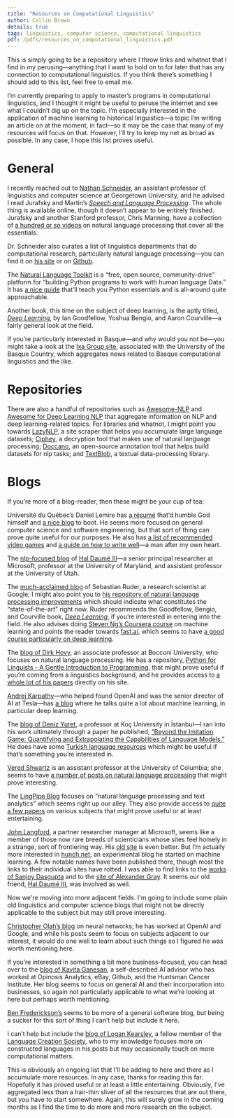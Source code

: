 ```yaml
---
title: "Resources on Computational Linguistics"
author: Collin Brown
details: true
tags: linguistics, computer science, computational linguistics
pdf: /pdfs/resources_on_computational_linguistics.pdf
---
```


This is simply going to be a repository where I throw links and whatnot that I find in my perusing—anything that I want to hold on to for later that has any connection to computational linguistics. If you think there’s something I should add to this list, feel free to email me.

I’m currently preparing to apply to master’s programs in computational linguistics, and I thought it might be useful to peruse the internet and see what I couldn’t dig up on the topic. I’m especially interested in the application of machine learning to historical linguistics—a topic I’m writing an article on at the moment, in fact—so it may be the case that many of my resources will focus on that. However, I’ll try to keep my net as broad as possible. In any case, I hope this list proves useful.

# General

I recently reached out to [Nathan Schneider](https://people.cs.georgetown.edu/nschneid/), an assistant professor of linguistics and computer science at Georgetown University, and he advised I read Jurafsky and Martin’s [*Speech and Language Processing*](http://web.stanford.edu/~jurafsky/slp3/). The whole thing is available online, though it doesn’t appear to be entirely finished. Jurafsky and another Stanford professor, Chris Manning, have a collection of [a hundred or so videos](https://www.youtube.com/playlist?list=PLoROMvodv4rOFZnDyrlW3-nI7tMLtmiJZ) on natural language processing that cover all the essentials.

Dr. Schneider also curates a list of linguistics departments that do computational research, particularly natural language processing—you can find it on [his site](https://nschneid.github.io/nlp-in-ling/) or on [Github](https://github.com/nschneid/nlp-in-ling/blob/main/index.md).

The [Natural Language Toolkit](https://www.nltk.org/) is a “free, open source, community-drive” platform for “building Python programs to work with human language Data.” It has [a nice guide](https://www.nltk.org/book/) that’ll teach you Python essentials and is all-around quite approachable.

Another book, this time on the subject of deep learning, is the aptly titled, [*Deep Learning*](https://www.deeplearningbook.org/), by Ian Goodfellow, Yoshua Bengio, and Aaron Courville—a fairly general look at the field.

If you’re particularly interested in Basque—and why would you not be—you might take a look at the [Ixa Group site](https://www.ehu.eus/ehusfera/ixa/), associated with the University of the Basque Country, which aggregates news related to Basque computational linguistics and the like.

# Repositories

There are also a handful of repositories such as [Awesome-NLP](https://github.com/keon/awesome-nlp) and [Awesome for Deep Learning NLP](https://github.com/brianspiering/awesome-dl4nlp) that aggregate information on NLP and deep learning-related topics. For libraries and whatnot, I might point you towards [LazyNLP](https://github.com/chiphuyen/lazynlp), a site scraper that helps you accumulate large language datasets; [Ciphey](https://github.com/Ciphey/Ciphey), a decryption tool that makes use of natural language processing; [Doccano](https://github.com/doccano/doccano), an open-source annotation tool that helps build datasets for nlp tasks; and [TextBlob](https://github.com/sloria/TextBlob), a textual data-processing library.

# Blogs

If you’re more of a blog-reader, then these might be your cup of tea:

Université du Québec’s Daniel Lemire has [a résumé](https://lemire.me/en/) that’d humble God himself and [a nice blog](https://lemire.me/blog/) to boot. He seems more focused on general computer science and software engineering, but that sort of thing can prove quite useful for our purposes. He also has [a list of recommended video games](https://lemire.me/blog/recommended-video-games/) and [a guide on how to write well](https://lemire.me/blog/rules-to-write-a-good-research-paper/)—a man after my own heart.

The [nlp-focused blog](https://nlpers.blogspot.com/) of [Hal Daumé III](http://users.umiacs.umd.edu/~hal/)—a senior principal researcher at Microsoft, professor at the University of Maryland, and assistant professor at the University of Utah.

The [much-acclaimed blog](https://ruder.io/) of Sebastian Ruder, a research scientist at Google; I might also point you to [his repository of natural language processing improvements](https://nlpprogress.com/) which should indicate what constitutes the “state-of-the-art” right now. Ruder recommends the Goodfellow, Bengio, and Courville book, [*Deep Learning*](https://www.deeplearningbook.org/), if you’re interested in entering into the field. He also advises doing [Steven Ng’s Coursera course](https://www.coursera.org/learn/machine-learning) on machine learning and points the reader towards [fast.ai](https://www.fast.ai/), which seems to have [a good course particularly on deep learning](https://course.fast.ai/).

The [blog of Dirk Hovy](http://www.dirkhovy.com/index.php), an associate professor at Bocconi University, who focuses on natural language processing. He has a repository, [Python for Linguists - A Gentle Introduction to Programming](https://github.com/dirkhovy/python_for_linguists), that might prove useful if you’re coming from a linguistics background, and he provides access to [a whole lot of his papers](http://www.dirkhovy.com/portfolio/papers/index.php) directly on his site.

[Andrej Karpathy](https://karpathy.ai/)—who helped found OpenAI and was the senior director of AI at Tesla—has [a blog](http://karpathy.github.io/) where he talks quite a lot about machine learning, in particular deep learning.

The [blog of Deniz Yuret](http://www.denizyuret.com), a professor at Koç University in İstanbul—I ran into his work ultimately through a paper he published, [“Beyond the Imitation Game: Quantifying and Extrapolating the Capabilities of Language Models.”](https://arxiv.org/pdf/2206.04615.pdf) He does have some [Turkish language resources](http://www.denizyuret.com/2006/11/turkish-resources.html) which might be useful if that’s something you’re interested in.

[Vered Shwartz](http://veredshwartz.blogspot.com/) is an assistant professor at the University of Columbia; she seems to have [a number of posts on natural language processing](http://veredshwartz.blogspot.com/search/label/natural%20language%20processing) that might prove interesting.

The [LingPipe Blog](https://lingpipe-blog.com/) focuses on “natural language processing and text analytics” which seems right up our alley. They also provide access to [quite a few papers](https://lingpipe-blog.com/lingpipe-white-papers/) on various subjects that might prove useful or at least entertaining.

[John Langford](https://hunch.net/~jl/), a partner researcher manager at Microsoft, seems like a member of those now rare breeds of scienticians whose sites feel homely in a strange, sort of frontiering way. His [old site](http://www.cs.cmu.edu/~jcl/index_old.html) is even better. But I’m actually more interested in [hunch.net](https://hunch.net/), an experimental blog he started on machine learning. A few notable names have been published there, though most the links to their individual sites have rotted. I was able to find links to the [works of Sanjoy Dasgupta](https://cseweb.ucsd.edu/~dasgupta/research.html) and to the [site of Alexander Gray](http://www.cs.cmu.edu/~agray/). It seems our old friend, [Hal Daumé III](http://users.umiacs.umd.edu/~hal/), was involved as well.

Now we're moving into more adjacent fields. I'm going to include some plain old linguistics and computer science blogs that might not be directly applicable to the subject but may still prove interesting.

[Christopher Olah’s blog](http://colah.github.io/) on neural networks; he has worked at OpenAI and Google, and while his posts seem to focus on subjects adjacent to our interest, it would do one well to learn about such things so I figured he was worth mentioning here.

If you’re interested in something a bit more business-focused, you can head over to the [blog of Kavita Ganesan](https://kavita-ganesan.com/kavitas-tutorials/), a self-described AI advisor who has worked at Opinosis Analytics, eBay, Github, and the Huntsman Cancer Institute. Her blog seems to focus on general AI and their incorporation into businesses, so again not particularly applicable to what we’re looking at here but perhaps worth mentioning.

[Ben Frederickson’s](http://www.benfrederickson.com/blog/) seems to be more of a general software blog, but being a sucker for this sort of thing I can’t help but include it here.

I can’t help but include the [blog of Logan Kearsley](https://gliese1337.blogspot.com/), a fellow member of the [Language Creation Society](https://conlang.org/), who to my knowledge focuses more on constructed languages in his posts but may occasionally touch on more computational matters.

This is obviously an ongoing list that I’ll be adding to here and there as I accumulate more resources. In any case, thanks for reading this far. Hopefully it has proved useful or at least a little entertaining. Obviously, I've aggregated less than a hair-thin sliver of all the resources that are out there, but you have to start somewhere. Again, this will surely grow in the coming months as I find the time to do more and more research on the subject.